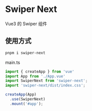# Swiper Next

Vue3 的 Swiper 组件

## 使用方式

```bash
pnpm i swiper-next
```

main.ts

```ts
import { createApp } from 'vue'
import App from './App.vue'
import SwiperNext from 'swiper-next';
import 'swiper-next/dist/index.css';

createApp(App)
  .use(SwiperNext)
  .mount('#app');
```
